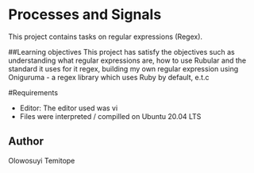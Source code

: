 # Processes and Signals
This project contains tasks on regular expressions (Regex).

##Learning objectives
This project has satisfy the objectives such as understanding what regular expressions are, how to use Rubular and the standard it uses for it regex, building my own regular expression using Oniguruma - a regex library which uses Ruby by default, e.t.c

#Requirements
* Editor: The editor used was vi
* Files were interpreted / compilled on Ubuntu 20.04 LTS

## Author
Olowosuyi Temitope
